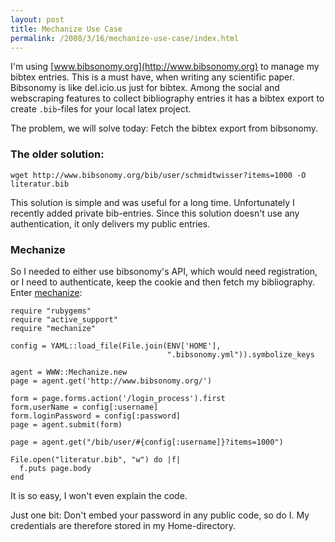 ```yaml
--- 
layout: post
title: Mechanize Use Case
permalink: /2008/3/16/mechanize-use-case/index.html
---
```

I'm using [www.bibsonomy.org](http://www.bibsonomy.org) to manage my bibtex entries. This is a must have, when writing any scientific paper. Bibsonomy is like del.icio.us just for bibtex. Among the social and webscraping features to collect bibliography entries it has a bibtex export to create `.bib`-files for your local latex project.

The problem, we will solve today: Fetch the bibtex export from bibsonomy.

### The older solution:

    wget http://www.bibsonomy.org/bib/user/schmidtwisser?items=1000 -O literatur.bib

This solution is simple and was useful for a long time. Unfortunately I recently added private bib-entries. Since this solution doesn't use any authentication, it only delivers my public entries. 

### Mechanize

So I needed to either use bibsonomy's API, which would need registration, or I need to authenticate, keep the cookie and then fetch my bibliography. Enter [mechanize](http://mechanize.rubyforge.org/):

    require "rubygems"
    require "active_support"
    require "mechanize"

    config = YAML::load_file(File.join(ENV['HOME'], 
                                       ".bibsonomy.yml")).symbolize_keys

    agent = WWW::Mechanize.new
    page = agent.get('http://www.bibsonomy.org/')

    form = page.forms.action('/login_process').first
    form.userName = config[:username]
    form.loginPassword = config[:password] 
    page = agent.submit(form)

    page = agent.get("/bib/user/#{config[:username]}?items=1000")

    File.open("literatur.bib", "w") do |f|
      f.puts page.body 
    end

It is so easy, I won't even explain the code. 

Just one bit: Don't embed your password in any public code, so do I. My credentials are therefore stored in my Home-directory.
